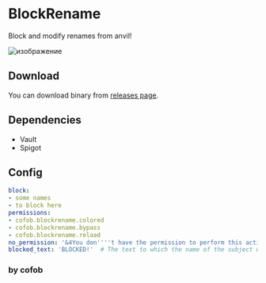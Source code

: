 # BlockRename
Block and modify renames from anvil!

![изображение](https://user-images.githubusercontent.com/49928332/132254855-0ad457a8-a24f-47db-af55-6ba4bcffba79.png)

## Download
You can download binary from [releases page](https://github.com/cofob/BlockRename/releases).

## Dependencies
  - Vault
  - Spigot

## Config
```yaml
block:
- some names
- to block here
permissions:
- cofob.blockrename.colored
- cofob.blockrename.bypass
- cofob.blockrename.reload
no_permission: '&4You don''''t have the permission to perform this action!'
blocked_text: 'BLOCKED!'  # The text to which the name of the subject will be replaced
```

### by cofob
